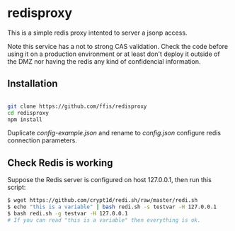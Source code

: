 # redisproxy

This is a simple redis proxy intented to server a jsonp access.

Note this service has a not to strong CAS validation.
Check the code before using it on a production environment or at least don't deploy it outside of the DMZ
nor having the redis any kind of confidencial information.

## Installation


```bash

git clone https://github.com/ffis/redisproxy
cd redisproxy
npm install

``` 

Duplicate _config-example.json_ and rename to _config.json_ configure redis connection parameters.

## Check Redis is working

Suppose the Redis server is configured on host 127.0.0.1, then run this script:

```bash
$ wget https://github.com/crypt1d/redi.sh/raw/master/redi.sh
$ echo "this is a variable" | bash redi.sh -s testvar -H 127.0.0.1
$ bash redi.sh -g testvar -H 127.0.0.1
# If you can read "this is a variable" then everything is ok.
```


